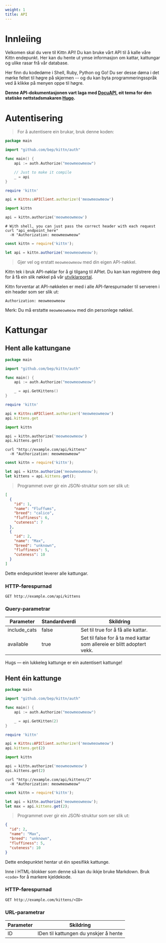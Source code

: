 ```yaml
---
weight: 1
title: API
---
```


# Innleiing

Velkomen skal du vere til Kittn API! Du kan bruke vårt API til å kalle våre Kittn endepunkt. Her kan du hente ut ymse informasjon om kattar, kattungar og ulike rasar frå vår database.

Her finn du kodedøme i Shell, Ruby, Python og Go! Du ser desse døma i det mørke feltet til høgre på skjermen -- og du kan byta programmeringsspråk ved å klikke på menyen oppe til høgre.

**Denne API-dokumentasjonen vart laga med  [DocuAPI](https://github.com/bep/docuapi/),  eit tema for den statiske nettstadsmakaren [Hugo](http://gohugo.io/).** 

# Autentisering

> For å autentisere ein brukar, bruk denne koden:

```go
package main

import "github.com/bep/kittn/auth"

func main() {
	api := auth.Authorize("meowmeowmeow")

	// Just to make it compile
	_ = api
}
```

```ruby
require 'kittn'

api = Kittn::APIClient.authorize!('meowmeowmeow')
```

```python
import kittn

api = kittn.authorize('meowmeowmeow')
```

```shell
# With shell, you can just pass the correct header with each request
curl "api_endpoint_here"
  -H "Authorization: meowmeowmeow"
```

```javascript
const kittn = require('kittn');

let api = kittn.authorize('meowmeowmeow');
```

> Gjer vel og erstatt `meowmeowmeow` med din eigen API-nøkkel.

Kittn tek i bruk API-nøklar for å gi tilgang til APIet. Du kan kan registrere deg for å få ein slik nøkkel på vår  [utviklarportal](http://example.com/developers).

Kittn forventar at API-nøkkelen er med i alle API-førespurnader til serveren i ein header som ser slik ut:

`Authorization: meowmeowmeow`

<aside class="notice">
Merk:  Du må erstatte <code>meowmeowmeow</code> med din personlege nøkkel.</aside>

# Kattungar

## Hent alle kattungane

```go
package main

import "github.com/bep/kittn/auth"

func main() {
	api := auth.Authorize("meowmeowmeow")

	_ = api.GetKittens()
}
```

```ruby
require 'kittn'

api = Kittn::APIClient.authorize!('meowmeowmeow')
api.kittens.get
```

```python
import kittn

api = kittn.authorize('meowmeowmeow')
api.kittens.get()
```

```shell
curl "http://example.com/api/kittens"
  -H "Authorization: meowmeowmeow"
```

```javascript
const kittn = require('kittn');

let api = kittn.authorize('meowmeowmeow');
let kittens = api.kittens.get();
```

> Programmet over gir ein JSON-struktur som ser slik ut:

```json
[
  {
    "id": 1,
    "name": "Fluffums",
    "breed": "calico",
    "fluffiness": 6,
    "cuteness": 7
  },
  {
    "id": 2,
    "name": "Max",
    "breed": "unknown",
    "fluffiness": 5,
    "cuteness": 10
  }
]
```

Dette endepunktet leverer alle kattungar.

### HTTP-førespurnad

`GET http://example.com/api/kittens`

### Query-parametrar

Parameter | Standardverdi | Skildring
--------- | ------- | -----------
include_cats | false | Set til true for å få alle kattar.
available | true | Set til false for å ta med kattar som allereie er blitt adoptert vekk.

<aside class="success">
Hugs — ein lukkeleg kattunge er ein autentisert kattunge!
</aside>

## Hent éin kattunge

```go
package main

import "github.com/bep/kittn/auth"

func main() {
	api := auth.Authorize("meowmeowmeow")

	_ = api.GetKitten(2)
}
```

```ruby
require 'kittn'

api = Kittn::APIClient.authorize!('meowmeowmeow')
api.kittens.get(2)
```

```python
import kittn

api = kittn.authorize('meowmeowmeow')
api.kittens.get(2)
```

```shell
curl "http://example.com/api/kittens/2"
  -H "Authorization: meowmeowmeow"
```

```javascript
const kittn = require('kittn');

let api = kittn.authorize('meowmeowmeow');
let max = api.kittens.get(2);
```

> Programmet over gir ein JSON-struktur som ser slik ut:

```json
{
  "id": 2,
  "name": "Max",
  "breed": "unknown",
  "fluffiness": 5,
  "cuteness": 10
}
```

Dette endepunktet hentar ut éin spesifikk kattunge.

<aside class="warning">Inne i HTML-blokker som denne så kan du ikkje bruke Markdown.  Bruk <code>&lt;code&gt;</code> for å markere kjeldekode.</aside>

### HTTP-førespurnad

`GET http://example.com/kittens/<ID>`

### URL-parametrar

Parameter | Skildring
--------- | -----------
ID | IDen til kattungen du ynskjer å hente

